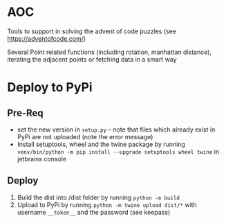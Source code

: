 # AOC
Tools to support in solving the advent of code puzzles (see https://adventofcode.com/)

Several Point related functions (including rotation, manhattan distance), iterating the adjacent points or fetching data in a smart way

# Deploy to PyPi
## Pre-Req
- set the new version in `setup.py` – note that files which already exist in PyPi are not uploaded (note the error message)
- Install setuptools, wheel and the twine package by running `venv/bin/python -m pip install --upgrade setuptools wheel twine` in jetbrains console

## Deploy
1. Build the dist into /dist folder by running 
   `python -m build`
2. Upload to PyPi by running 
   `python -m twine upload dist/*`
   with username `__token__` and the password (see keepass)
